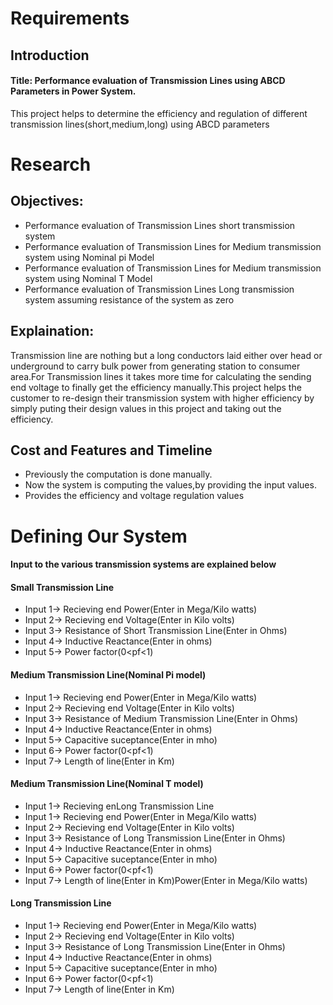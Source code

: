 # Requirements
## Introduction
#### Title: Performance evaluation of Transmission Lines using ABCD Parameters in Power System.
This project helps to determine the efficiency and regulation of different transmission lines(short,medium,long) using ABCD parameters
# Research
## Objectives:
- Performance evaluation of Transmission Lines short transmission system
- Performance evaluation of Transmission Lines for Medium transmission system using Nominal pi Model
- Performance evaluation of Transmission Lines for Medium transmission system using Nominal T Model
- Performance evaluation of Transmission Lines Long transmission system assuming resistance of the system as zero
## Explaination:
Transmission line are nothing but a long conductors laid either over head or underground to carry bulk power from generating station to consumer area.For Transmission lines it takes more time for calculating the sending end voltage to finally get the efficiency manually.This project helps the customer to re-design their transmission system with higher efficiency by simply puting their design values in this project and taking out the efficiency.
## Cost and Features and Timeline
- Previously the computation is done manually.
- Now the system is computing the values,by providing the input values.
- Provides the efficiency and voltage regulation values
# Defining Our System
#### Input to the various transmission systems are explained below
#### Small Transmission Line 
- Input 1-> Recieving end Power(Enter in Mega/Kilo watts)
- Input 2-> Recieving end Voltage(Enter in Kilo volts)
- Input 3-> Resistance of Short Transmission Line(Enter in Ohms)
- Input 4-> Inductive Reactance(Enter in ohms)
- Input 5-> Power factor(0<pf<1)
#### Medium Transmission Line(Nominal Pi model)
- Input 1-> Recieving end Power(Enter in Mega/Kilo watts)
- Input 2-> Recieving end Voltage(Enter in Kilo volts)
- Input 3-> Resistance of Medium Transmission Line(Enter in Ohms)
- Input 4-> Inductive Reactance(Enter in ohms)
- Input 5-> Capacitive suceptance(Enter in mho)
- Input 6-> Power factor(0<pf<1)
- Input 7-> Length of line(Enter in Km)
#### Medium Transmission Line(Nominal T model)
- Input 1-> Recieving enLong Transmission Line
- Input 1-> Recieving end Power(Enter in Mega/Kilo watts)
- Input 2-> Recieving end Voltage(Enter in Kilo volts)
- Input 3-> Resistance  of Long Transmission Line(Enter in Ohms)
- Input 4-> Inductive Reactance(Enter in ohms)
- Input 5-> Capacitive suceptance(Enter in mho)
- Input 6-> Power factor(0<pf<1)
- Input 7-> Length of line(Enter in Km)Power(Enter in Mega/Kilo watts)
#### Long Transmission Line
- Input 1-> Recieving end Power(Enter in Mega/Kilo watts)
- Input 2-> Recieving end Voltage(Enter in Kilo volts)
- Input 3-> Resistance  of Long Transmission Line(Enter in Ohms)
- Input 4-> Inductive Reactance(Enter in ohms)
- Input 5-> Capacitive suceptance(Enter in mho)
- Input 6-> Power factor(0<pf<1)
- Input 7-> Length of line(Enter in Km)
